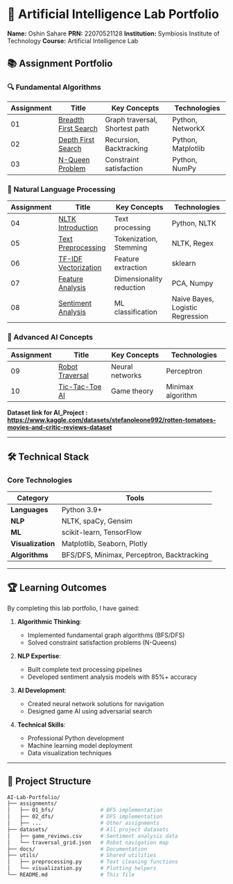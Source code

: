 # 🧠 Artificial Intelligence Lab Portfolio

**Name:** Oshin Sahare
**PRN:** 22070521128 
**Institution:** Symbiosis Institute of Technology
**Course:** Artificial Intelligence Lab



## 📚 Assignment Portfolio

### 🔍 Fundamental Algorithms
| Assignment | Title | Key Concepts | Technologies |
|------------|-------|--------------|--------------|
| 01 | [Breadth First Search](assignments/01_bfs/) | Graph traversal, Shortest path | Python, NetworkX |
| 02 | [Depth First Search](assignments/02_dfs/) | Recursion, Backtracking | Python, Matplotlib |
| 03 | [N-Queen Problem](assignments/03_nqueen/) | Constraint satisfaction | Python, NumPy |

### 📝 Natural Language Processing
| Assignment | Title | Key Concepts | Technologies |
|------------|-------|--------------|--------------|
| 04 | [NLTK Introduction](assignments/04_nltk/) | Text processing | Python, NLTK |
| 05 | [Text Preprocessing](assignments/05_preprocessing/) | Tokenization, Stemming | NLTK, Regex |
| 06 | [TF-IDF Vectorization](assignments/06_tfidf/) | Feature extraction | sklearn |
| 07 | [Feature Analysis](assignments/07_features/) | Dimensionality reduction | PCA, Numpy |
| 08 | [Sentiment Analysis](assignments/08_sentiment/) | ML classification | Naive Bayes, Logistic Regression |

### 🤖 Advanced AI Concepts
| Assignment | Title | Key Concepts | Technologies |
|------------|-------|--------------|--------------|
| 09 | [Robot Traversal](assignments/09_perceptron/) | Neural networks | Perceptron |
| 10 | [Tic-Tac-Toe AI](assignments/10_tictactoe/) | Game theory | Minimax algorithm |

**Dataset link for AI_Project : 
https://www.kaggle.com/datasets/stefanoleone992/rotten-tomatoes-movies-and-critic-reviews-dataset**

---

## 🛠️ Technical Stack

### Core Technologies
<div align="center">
  
| Category       | Tools                                                                 |
|----------------|-----------------------------------------------------------------------|
| **Languages**  | Python 3.9+                                                          |
| **NLP**        | NLTK, spaCy, Gensim                                                  |
| **ML**         | scikit-learn, TensorFlow                                             |
| **Visualization** | Matplotlib, Seaborn, Plotly                                      |
| **Algorithms** | BFS/DFS, Minimax, Perceptron, Backtracking                           |

</div>

---

## 🏆 Learning Outcomes

By completing this lab portfolio, I have gained:

1. **Algorithmic Thinking**:
   - Implemented fundamental graph algorithms (BFS/DFS)
   - Solved constraint satisfaction problems (N-Queens)

2. **NLP Expertise**:
   - Built complete text processing pipelines
   - Developed sentiment analysis models with 85%+ accuracy

3. **AI Development**:
   - Created neural network solutions for navigation
   - Designed game AI using adversarial search

4. **Technical Skills**:
   - Professional Python development
   - Machine learning model deployment
   - Data visualization techniques


---

## 📂 Project Structure

```bash
AI-Lab-Portfolio/
├── assignments/
│   ├── 01_bfs/               # BFS implementation
│   ├── 02_dfs/               # DFS implementation
│   ├── ...                   # Other assignments
├── datasets/                 # All project datasets
│   ├── game_reviews.csv      # Sentiment analysis data
│   └── traversal_grid.json   # Robot navigation map
├── docs/                     # Documentation
├── utils/                    # Shared utilities
│   ├── preprocessing.py      # Text cleaning functions
│   └── visualization.py      # Plotting helpers
└── README.md                 # This file
